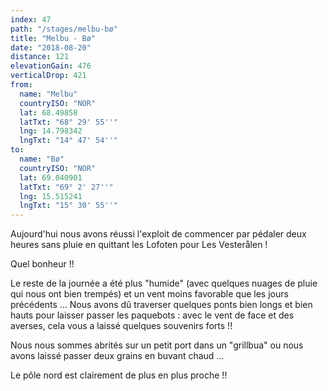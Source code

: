 ```yaml
---
index: 47
path: "/stages/melbu-bø"
title: "Melbu - Bø"
date: "2018-08-20"
distance: 121
elevationGain: 476
verticalDrop: 421
from:
  name: "Melbu"
  countryISO: "NOR"
  lat: 68.49858
  latTxt: "68° 29' 55''"
  lng: 14.798342
  lngTxt: "14° 47' 54''"
to:
  name: "Bø"
  countryISO: "NOR"
  lat: 69.040901
  latTxt: "69° 2' 27''"
  lng: 15.515241
  lngTxt: "15° 30' 55''"
---
```


Aujourd'hui nous avons réussi l'exploit de commencer par pédaler deux heures sans pluie en quittant les Lofoten pour Les Vesterålen !

Quel bonheur !!

Le reste de la journée a été plus "humide" (avec quelques nuages de pluie qui nous ont bien trempés) et un vent moins favorable que les jours précédents ... Nous avons dû traverser quelques ponts bien longs et bien hauts pour laisser passer les paquebots : avec le vent de face et des averses, cela vous a laissé quelques souvenirs forts !!

Nous nous sommes abrités sur un petit port dans un "grillbua" ou nous avons laissé passer deux grains en buvant chaud ...

Le pôle nord est clairement de plus en plus proche !!
